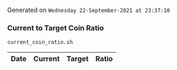 Generated on `Wednesday 22-September-2021 at 23:37:10`

### Current to Target Coin Ratio
`current_coin_ratio.sh`

Date|Current|Target|Ratio
---|---|---|---
